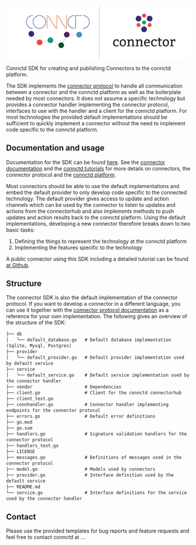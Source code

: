 <p align="center">
  <a href="https://docs.connctd.io">
    <img alt="connctd docs" src="./.github/connector-go-banner.png" />
  </a>
</p>

Connctd SDK for creating and publishing Connectors to the connctd platform.

The SDK implements the [connector protocol](https://docs.connctd.io/connector/connector_protocol/) to handle all communication between a connector and the connctd platform as well as the boilerplate needed by most connectors.
It does not assume a specific technology but provides a connector handler implementing the connector protocol, interfaces to use with the handler and a client for the connctd platform.
For most technologies the provided default implementations should be sufficient to quickly implement a connector without the need to implement code specific to the connctd platform.

<!-- TODO Explain structure -->
## Documentation and usage

Documentation for the SDK can be found [here](https://pkg.go.dev/github.com/connctd/connector-go).
See the [connector documentation](https://docs.connctd.io/connector/connectors/) and the [connctd tutorials](https://tutorial.connctd.io/) for more details on connectors, the connector protocol and the [connctd platform](https://connctd.com/).

Most connectors should be able to use the default implementations and embed the default provider to only develop code specific to the connected technology.
The default provider gives access to update and action channels which can be used by the connector to listen to updates and actions from the connectorhub and also implements methods to push updates and action results back to the connctd platform.
Using the default implementations, developing a new connector therefore breaks down to two basic tasks:

  1.  Defining the things to represent the technology at the connctd platform
  2.  Implementing the features specific to the technology

A public connector using this SDK including a detailed tutorial can be found [at Github](https://github.com/connctd/giphy-connector/).

## Structure

The connector SDK is also the default implementation of the connector protocol.
If you want to develop a connector in a different language, you can use it together with the [connector protocol documentation](https://docs.connctd.io/connector/connector_protocol/) as a reference for your own implementation.
The following gives an overview of the structure of the SDK:

```
├── db
│   └── default_database.go   # Default database implementation (Sqlite, Mysql, Postgres)
├── provider
│   └── default_provider.go   # Default provider implementation used by default service
├── service
│   └── default_service.go    # Default service implementation used by the connector handler
├── vendor                    # Dependencies
├── client.go                 # Client for the connctd connectorhub
├── client_test.go
├── connhandler.go            # Connector handler implementing endpoints for the connector protocol
├── errors.go                 # Default error definitions
├── go.mod
├── go.sum
├── handlers.go               # Signature validation handlers for the connector protocol
├── handlers_test.go
├── LICENSE
├── messages.go               # Definitions of messages used in the connector protocol
├── model.go                  # Models used by connectors
├── provider.go               # Interface definition used by the default service
├── README.md
└── service.go                # Interface definitions for the service used by the connector handler
```

## Contact

Please use the provided templates for bug reports and feature requests and feel free to contact connctd at ...
<!-- TODO Add contact -->